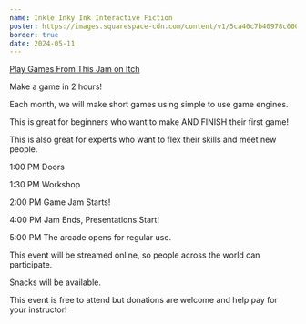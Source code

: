 ```yaml
---
name: Inkle Inky Ink Interactive Fiction
poster: https://images.squarespace-cdn.com/content/v1/5ca40c7b40978c0001458f5d/93833c7e-045f-46a6-ba66-60587cb1b360/gameJamInk+%281%29.png?format=2500w
border: true
date: 2024-05-11
---
```

[Play Games From This Jam on Itch](https://itch.io/jam/2-hr-gamejam-club-may-2024)

Make a game in 2 hours!

Each month, we will make short games using simple to use game engines.

This is great for beginners who want to make AND FINISH their first game!

This is also great for experts who want to flex their skills and meet new people.

1:00 PM Doors

1:30 PM Workshop

2:00 PM Game Jam Starts!

4:00 PM Jam Ends, Presentations Start!

5:00 PM The arcade opens for regular use.

This event will be streamed online, so people across the world can participate.

Snacks will be available.

This event is free to attend but donations are welcome and help pay for your instructor!
